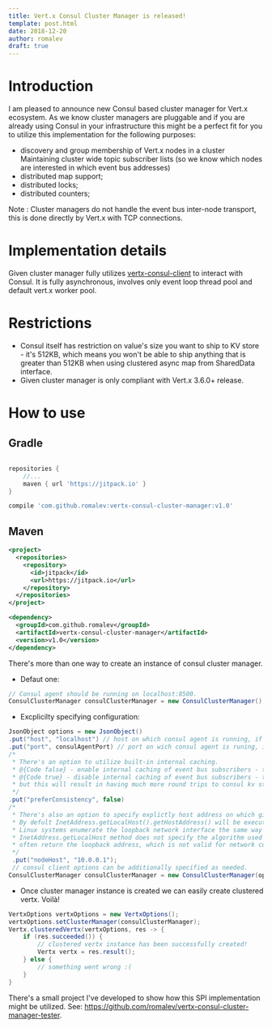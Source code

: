 ```yaml
---
title: Vert.x Consul Cluster Manager is released!
template: post.html
date: 2018-12-20
author: romalev
draft: true
---
```


# Introduction

I am pleased to announce new Consul based cluster manager for Vert.x ecosystem. As we know cluster managers are
pluggable and if you are already using Consul in your infrastructure this might be a perfect fit for you 
to utilize this implementation for the following purposes:

- discovery and group membership of Vert.x nodes in a cluster Maintaining cluster wide topic subscriber lists (so we know which nodes are interested in which event bus addresses)
- distributed map support;
- distributed locks;
- distributed counters;

Note : Cluster managers do not handle the event bus inter-node transport, this is done directly by Vert.x with TCP connections.

# Implementation details 

Given cluster manager fully utilizes [vertx-consul-client](https://vertx.io/docs/vertx-consul-client/java/) to interact with Consul. 
It is fully asynchronous, involves only event loop thread pool and default vert.x worker pool.   
   
# Restrictions 

- Consul itself has restriction on value's size you want to ship to KV store - it's 512KB, which means you won't be able to ship anything that is greater than 512KB when using clustered async map from SharedData interface.
- Given cluster manager is only compliant with Vert.x 3.6.0+ release.

# How to use

## Gradle

```groovy

repositories {
    //...
    maven { url 'https://jitpack.io' }
}

compile 'com.github.romalev:vertx-consul-cluster-manager:v1.0'
```

## Maven

```xml
<project>
  <repositories>
    <repository>
      <id>jitpack</id>
      <url>https://jitpack.io</url>
    </repository>
  </repositories>
</project>

<dependency>
  <groupId>com.github.romalev</groupId>
  <artifactId>vertx-consul-cluster-manager</artifactId>
  <version>v1.0</version>
</dependency>
```

There's more than one way to create an instance of consul cluster manager. 

- Defaut one: 

```java
// Consul agent should be running on localhost:8500.
ConsulClusterManager consulClusterManager = new ConsulClusterManager();   
```

- Excplicilty specifying configuration: 

```java
JsonObject options = new JsonObject()
.put("host", "localhost") // host on which consul agent is running, if not specified default host will be used which is "localhost".
.put("port", consulAgentPort) // port on wich consul agent is runing, if not specified default port will be used which is "8500".
/*
 * There's an option to utilize built-in internal caching. 
 * @{Code false} - enable internal caching of event bus subscribers - this will give us better latency but stale reads (stale subsribers) might appear.  
 * @{Code true} - disable internal caching of event bus subscribers - this will give us stronger consistency in terms of fetching event bus subscribers, 
 * but this will result in having much more round trips to consul kv store where event bus subs are being kept.
 */
.put("preferConsistency", false)
/*
 * There's also an option to specify explictly host address on which given cluster manager will be operating on. 
 * By defult InetAddress.getLocalHost().getHostAddress() will be executed.
 * Linux systems enumerate the loopback network interface the same way as regular LAN network interfaces, but the JDK       
 * InetAddress.getLocalHost method does not specify the algorithm used to select the address returned under such circumstances, and will 
 * often return the loopback address, which is not valid for network communication.
 */
 .put("nodeHost", "10.0.0.1");
 // consul client options can be additionally specified as needed.
ConsulClusterManager consulClusterManager = new ConsulClusterManager(options);
 ```
 
- Once cluster manager instance is created we can easily create clustered vertx. Voilà! 

```java
VertxOptions vertxOptions = new VertxOptions();
vertxOptions.setClusterManager(consulClusterManager);
Vertx.clusteredVertx(vertxOptions, res -> {
    if (res.succeeded()) {
	    // clustered vertx instance has been successfully created!
	    Vertx vertx = res.result(); 
	} else {
	    // something went wrong :( 
	}
}
```

There's a small project I've developed to show how this SPI implementation might be utilized. See: https://github.com/romalev/vertx-consul-cluster-manager-tester.
    
